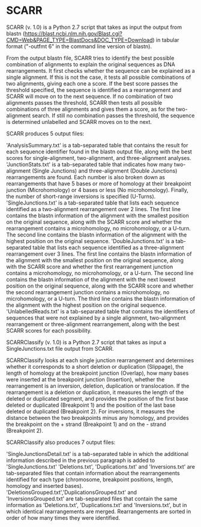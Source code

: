 # SCARR

SCARR (v. 1.0) is a Python 2.7 script that takes as input the output from blastn (https://blast.ncbi.nlm.nih.gov/Blast.cgi?CMD=Web&PAGE_TYPE=BlastDocs&DOC_TYPE=Download) in tabular format ("-outfmt 6" in the command line version of blastn).

From the output blastn file, SCARR tries to identify the best possible combination of alignments to explain the original sequences as DNA rearrangements. It first checks whether the sequence can be explained as a single alignment. If this is not the case, it tests all possible combinations of two alignments, giving each one a score. If the best score passes the threshold specified, the sequence is identified as a rearrangement and SCARR will move on to the next sequence. If no combination of two alignments passes the threshold, SCARR then tests all possible combinations of three alignments and gives them a score, as for the two-alignment search. If still no combination passes the threshold, the sequence is determined unlabelled and SCARR moves on to the next. 

SCARR produces 5 output files:

'AnalysisSummary.txt' is a tab-separated table that contains the result for each sequence identifier found in the blastn output file, along with the best scores for single-alignment, two-alignment, and three-alignment analyses.
'JunctionStats.txt' is a tab-separated table that indicates how many two-alignment (Single Junctions) and three-alignment (Double Junctions) rearrangements are found. Each number is also broken down as rearrangements that have 5 bases or more of homology at their breakpoint junction (Microhomology) or 4 bases or less (No microhomology). Finally, the number of short-range inversions is specified (U-Turns).
'SingleJunctions.txt' is a tab-separated table that lists each sequence identified as a two-alignment rearrangement over 2 lines. The first line contains the blastn information of the alignment with the smallest position on the original sequence, along with the SCARR score and whether the rearrangement contains a microhomology, no microhomology, or a U-turn. The second line contains the blastn information of the alignment with the highest position on the original sequence.
'DoubleJunctions.txt' is a tab-separated table that lists each sequence identified as a three-alignment rearrangement over 3 lines. The first line contains the blastn information of the alignment with the smallest position on the original sequence, along with the SCARR score and whether the first rearrangement junction contains a microhomology, no microhomology, or a U-turn. The second line contains the blastn information of the alignment with the next lowest position on the original sequence, along with the SCARR score and whether the second rearrangement junction contains a microhomology, no microhomology, or a U-turn. The third line contains the blastn information of the alignment with the highest position on the original sequence.
'UnlabelledReads.txt' is a tab-separated table that contains the identifiers of sequences that were not explained by a single alignment, two-alignment rearrangement or three-alignment rearrangement, along with the best SCARR scores for each possibility.

SCARRClassify (v. 1.0) is a Python 2.7 script that takes as input a SingleJunctions.txt file output from SCARR.

SCARRClassify looks at each single junction rearrangement and determines whether it corresponds to a short deletion or duplication (Slippage), the length of homology at the breakpoint junction (Overlap), how many bases were inserted at the breakpoint junction (Insertion), whether the rearrangement is an inversion, deletion, duplication or translocation. If the rearrangement is a deletion or duplication, it measures the length of the deleted or duplicated segment, and provides the position of the first base deleted or duplicated (Breakpoint 1) and the position of the last base deleted or duplicated (Breakpoint 2). For inversions, it measures the distance between the two breakpoints minus any homology, and provides the breakpoint on the + strand (Breakpoint 1) and on the - strand (Breakpoint 2).

SCARRClassify also produces 7 output files:

'SingleJunctionsDetail.txt' is a tab-separated table in which the additional information described in the previous paragraph is added to 'SingleJunctions.txt' 
'Deletions.txt', 'Duplications.txt' and 'Inversions.txt' are tab-separated files that contain information about the rearrangements identified for each type (chromosome, breakpoint positions, length, homology and inserted bases).
'DeletionsGrouped.txt','DuplicationsGrouped.txt' and 'InversionsGrouped.txt' are tab-separated files that contain the same information as 'Deletions.txt', 'Duplications.txt' and 'Inversions.txt', but in which identical rearrangements are merged. Rearrangements are sorted in order of how many times they were identified.
